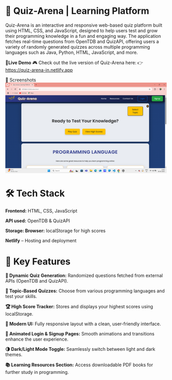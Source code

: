 # 🎯 Quiz-Arena | Learning Platform
Quiz-Arena is an interactive and responsive web-based quiz platform built using HTML, CSS, and JavaScript, designed to help users test and grow their programming knowledge in a fun and engaging way. The application fetches real-time questions from OpenTDB and QuizAPI, offering users a variety of randomly generated quizzes across multiple programming languages such as Java, Python, HTML, JavaScript, and more.

🔗**Live Demo**
🎮 Check out the live version of Quiz-Arena here:
👉 https://quiz-arena-in.netlify.app

 📸 Screenshots
![image](https://github.com/rohit159159/Quiz-WebApp/blob/22b46919ebe062cd3611a3494b076561683cab5d/quiz.png)

# 🛠️ Tech Stack
**Frontend:** HTML, CSS, JavaScript

**API used:** OpenTDB & QuizAPI

**Storage: Browser:**  localStorage for high scores

**Netlify** – Hosting and deployment


# 🚀 Key Features

**🔄 Dynamic Quiz Generation:** Randomized questions fetched from external APIs (OpenTDB and QuizAPI).

**🧠 Topic-Based Quizzes:** Choose from various programming languages and test your skills.

**🏆 High Score Tracker:** Stores and displays your highest scores using localStorage.

**🎨 Modern UI:** Fully responsive layout with a clean, user-friendly interface.

**🔐 Animated Login & Signup Pages:** Smooth animations and transitions enhance the user experience.

**🌗 Dark/Light Mode Toggle:** Seamlessly switch between light and dark themes.

**📚 Learning Resources Section:** Access downloadable PDF books for further study in programming.
